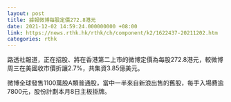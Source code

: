 ```yaml
---
layout: post
title: 據報微博每股定價272.8港元
date: 2021-12-02 14:59:24.000000000 +08:00
link: https://news.rthk.hk/rthk/ch/component/k2/1622437-20211202.htm
categories: rthk
---
```


路透社報道，正在招股、將在香港第二上市的微博定價為每股272.8港元，較微博周三在美國收市價折讓2.7%，共集資3.85億美元。

微博全球發售1100萬股A類普通股，當中一半來自新浪出售的舊股，每手入場費逾7800元，股份計劃本月8日主板掛牌。
